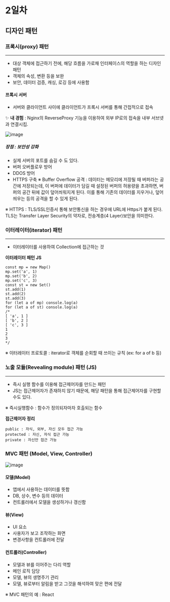 # 2일차

## 디자인 패턴

### 프록시(proxy) 패턴
---
- 대상 객체에 접근하기 전에, 해당 흐름을 가로채 인터페이스의 역할을 하는 디자인 패턴
- 객체의 속성, 변환 등을 보완
- 보안, 데이터 검증, 캐싱, 로깅 등에 사용함

#### 프록시 서버
- 서버와 클라이언트 사이에 클라이언트가 프록시 서버를 통해 간접적으로 접속

:sparkles: **내 경험** : Nginx의 ReverseProxy 기능을 이용하여 외부 IP로의 접속을 내부 서브넷과 연결시킴.

![image](https://user-images.githubusercontent.com/97939170/206518032-50aa9a86-e96b-42b1-8e33-3c50a5957be0.png)

##### 장점 : 보안성 강화
- 실제 서버의 포트를 숨길 수 도 있다.
- 버퍼 오버플로우 방어
- DDOS 방어
- HTTPS 구축
※ Buffer Overflow 공격 : 데이터는 메모리에 저장될 때 버퍼라는 공간에 저장되는데, 이 버퍼에 데이터가 담길 때 설정된 버퍼의 허용량을 초과하면, 버퍼의 공간 뒤에 값이 덮어씌워지게 된다. 이를 통해 기존의 데이터를 지우거나, 덮어씌우는 등의 공격을 할 수 있게 된다.

※ HTTPS : TLS/SSL인증서 통해 보안통신을 하는 경우에 URL에 Https가 붙게 된다. TLS는 Transfer Layer Security의 약자로, 전송계층(4 Layer)보안을 의미한다.

### 이터레이터(iterator) 패턴
---
- 이터레이터를 사용하여 Collection에 접근하는 것

**이터레이터 패턴 JS**
```
const mp = new Map()
mp.set('a', 1)
mp.set('b', 2)
mp.set('c', 3)
const st = new Set()
st.add(1)
st.add(2)
st.add(3)
for (let a of mp) console.log(a)
for (let a of st) console.log(a)
/*
[ 'a', 1 ]
[ 'b', 2 ]
[ 'c', 3 ]
1
2
3
*/
```

※ 이터레이터 프로토콜 : iterator로 객체를 순회할 때 쓰이는 규칙 (ex: for a of b 등)

### 노출 모듈(Revealing module) 패턴 (JS)
---
- 즉시 실행 함수를 이용해 접근제어자를 만드는 패턴
- JS는 접근제어자가 존재하지 않기 때문에, 해당 패턴을 통해 접근제어자를 구현할 수도 있다.

※ 즉시실행함수 : 함수가 정의되자마자 호출되는 함수

**접근제어자 정리**
```
public : 자식, 외부, 자신 모두 접근 가능
protected : 자신, 자식 접근 가능
private : 자신만 접근 가능
```

### MVC 패턴 (Model, View, Controller)

![image](https://user-images.githubusercontent.com/97939170/206522614-500a272f-19fb-4554-ba0b-04fc0ff5707c.png)

#### 모델(Model)
- 앱에서 사용하는 데이터를 뜻함
- DB, 상수, 변수 등의 데이터
- 컨트롤러에서 모델을 생성하거나 갱신함

#### 뷰(View)
- UI 요소
- 사용자가 보고 조작하는 화면
- 변경사항을 컨트롤러에 전달

#### 컨트롤러(Controller)
- 모델과 뷰를 이어주는 다리 역할
- 메인 로직 담당
- 모델, 뷰의 생명주기 관리
- 모델, 뷰로부터 알림을 받고 그것을 해석하여 맞은 편에 전달

※ MVC 패턴의 예 : React
